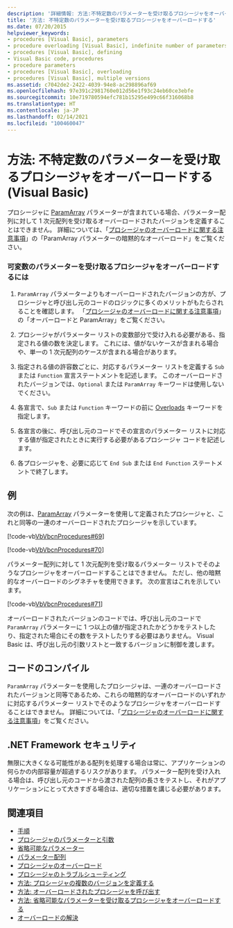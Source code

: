 ```yaml
---
description: '詳細情報: 方法:不特定数のパラメーターを受け取るプロシージャをオーバーロードする (Visual Basic)'
title: '方法: 不特定数のパラメーターを受け取るプロシージャをオーバーロードする'
ms.date: 07/20/2015
helpviewer_keywords:
- procedures [Visual Basic], parameters
- procedure overloading [Visual Basic], indefinite number of parameters
- procedures [Visual Basic], defining
- Visual Basic code, procedures
- procedure parameters
- procedures [Visual Basic], overloading
- procedures [Visual Basic], multiple versions
ms.assetid: c7042de2-2422-4039-94e8-ac298896af69
ms.openlocfilehash: 97e391c2981760e012d56e1f93c24eb60ce3ebfe
ms.sourcegitcommit: 10e719780594efc781b15295e499c66f316068b8
ms.translationtype: HT
ms.contentlocale: ja-JP
ms.lasthandoff: 02/14/2021
ms.locfileid: "100460047"
---
```

# <a name="how-to-overload-a-procedure-that-takes-an-indefinite-number-of-parameters-visual-basic"></a>方法: 不特定数のパラメーターを受け取るプロシージャをオーバーロードする (Visual Basic)

プロシージャに [ParamArray](../../../language-reference/modifiers/paramarray.md) パラメーターが含まれている場合、パラメーター配列に対して 1 次元配列を受け取るオーバーロードされたバージョンを定義することはできません。 詳細については、「[プロシージャのオーバーロードに関する注意事項](./considerations-in-overloading-procedures.md)」の「ParamArray パラメーターの暗黙的なオーバーロード」をご覧ください。  
  
### <a name="to-overload-a-procedure-that-takes-a-variable-number-of-parameters"></a>可変数のパラメーターを受け取るプロシージャをオーバーロードするには  
  
1. `ParamArray` パラメーターよりもオーバーロードされたバージョンの方が、プロシージャと呼び出し元のコードのロジックに多くのメリットがもたらされることを確認します。 「[プロシージャのオーバーロードに関する注意事項](./considerations-in-overloading-procedures.md)」の「オーバーロードと ParamArray」をご覧ください。  
  
2. プロシージャがパラメーター リストの変数部分で受け入れる必要がある、指定される値の数を決定します。 これには、値がないケースが含まれる場合や、単一の 1 次元配列のケースが含まれる場合があります。  
  
3. 指定される値の許容数ごとに、対応するパラメーター リストを定義する `Sub` または `Function` 宣言ステートメントを記述します。 このオーバーロードされたバージョンでは、`Optional` または `ParamArray` キーワードは使用しないでください。  
  
4. 各宣言で、`Sub` または `Function` キーワードの前に [Overloads](../../../language-reference/modifiers/overloads.md) キーワードを指定します。  
  
5. 各宣言の後に、呼び出し元のコードでその宣言のパラメーター リストに対応する値が指定されたときに実行する必要があるプロシージャ コードを記述します。  
  
6. 各プロシージャを、必要に応じて `End Sub` または `End Function` ステートメントで終了します。  
  
## <a name="example"></a>例  

 次の例は、[ParamArray](../../../language-reference/modifiers/paramarray.md) パラメーターを使用して定義されたプロシージャと、これと同等の一連のオーバーロードされたプロシージャを示しています。  
  
 [!code-vb[VbVbcnProcedures#69](~/samples/snippets/visualbasic/VS_Snippets_VBCSharp/VbVbcnProcedures/VB/Class1.vb#69)]  
  
 [!code-vb[VbVbcnProcedures#70](~/samples/snippets/visualbasic/VS_Snippets_VBCSharp/VbVbcnProcedures/VB/Class1.vb#70)]  
  
 パラメーター配列に対して 1 次元配列を受け取るパラメーター リストでそのようなプロシージャをオーバーロードすることはできません。 ただし、他の暗黙的なオーバーロードのシグネチャを使用できます。 次の宣言はこれを示しています。  
  
 [!code-vb[VbVbcnProcedures#71](~/samples/snippets/visualbasic/VS_Snippets_VBCSharp/VbVbcnProcedures/VB/Class1.vb#71)]  
  
 オーバーロードされたバージョンのコードでは、呼び出し元のコードで `ParamArray` パラメーターに 1 つ以上の値が指定されたかどうかをテストしたり、指定された場合にその数をテストしたりする必要はありません。 Visual Basic は、呼び出し元の引数リストと一致するバージョンに制御を渡します。  
  
## <a name="compile-the-code"></a>コードのコンパイル  

 `ParamArray` パラメーターを使用したプロシージャは、一連のオーバーロードされたバージョンと同等であるため、これらの暗黙的なオーバーロードのいずれかに対応するパラメーター リストでそのようなプロシージャをオーバーロードすることはできません。 詳細については、「[プロシージャのオーバーロードに関する注意事項](./considerations-in-overloading-procedures.md)」をご覧ください。  
  
## <a name="net-framework-security"></a>.NET Framework セキュリティ  

 無限に大きくなる可能性がある配列を処理する場合は常に、アプリケーションの何らかの内部容量が超過するリスクがあります。 パラメーター配列を受け入れる場合は、呼び出し元のコードから渡された配列の長さをテストし、それがアプリケーションにとって大きすぎる場合は、適切な措置を講じる必要があります。  
  
## <a name="see-also"></a>関連項目

- [手順](./index.md)
- [プロシージャのパラメーターと引数](./procedure-parameters-and-arguments.md)
- [省略可能なパラメーター](./optional-parameters.md)
- [パラメーター配列](./parameter-arrays.md)
- [プロシージャのオーバーロード](./procedure-overloading.md)
- [プロシージャのトラブルシューティング](./troubleshooting-procedures.md)
- [方法: プロシージャの複数のバージョンを定義する](./how-to-define-multiple-versions-of-a-procedure.md)
- [方法: オーバーロードされたプロシージャを呼び出す](./how-to-call-an-overloaded-procedure.md)
- [方法: 省略可能なパラメーターを受け取るプロシージャをオーバーロードする](./how-to-overload-a-procedure-that-takes-optional-parameters.md)
- [オーバーロードの解決](./overload-resolution.md)
